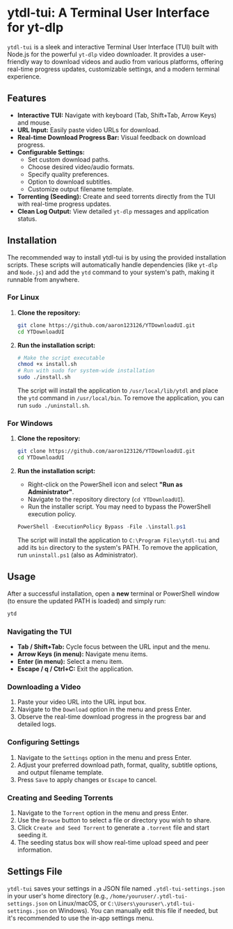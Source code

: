 # ytdl-tui: A Terminal User Interface for yt-dlp

`ytdl-tui` is a sleek and interactive Terminal User Interface (TUI) built with Node.js for the powerful `yt-dlp` video downloader. It provides a user-friendly way to download videos and audio from various platforms, offering real-time progress updates, customizable settings, and a modern terminal experience.

## Features

*   **Interactive TUI:** Navigate with keyboard (Tab, Shift+Tab, Arrow Keys) and mouse.
*   **URL Input:** Easily paste video URLs for download.
*   **Real-time Download Progress Bar:** Visual feedback on download progress.
*   **Configurable Settings:**
    *   Set custom download paths.
    *   Choose desired video/audio formats.
    *   Specify quality preferences.
    *   Option to download subtitles.
    *   Customize output filename template.
*   **Torrenting (Seeding):** Create and seed torrents directly from the TUI with real-time progress updates.
*   **Clean Log Output:** View detailed `yt-dlp` messages and application status.

## Installation

The recommended way to install ytdl-tui is by using the provided installation scripts. These scripts will automatically handle dependencies (like `yt-dlp` and `Node.js`) and add the `ytd` command to your system's path, making it runnable from anywhere.

### For Linux

1.  **Clone the repository:**
    ```bash
    git clone https://github.com/aaron123126/YTDownloadUI.git
    cd YTDownloadUI
    ```

2.  **Run the installation script:**
    ```bash
    # Make the script executable
    chmod +x install.sh
    # Run with sudo for system-wide installation
    sudo ./install.sh
    ```
    The script will install the application to `/usr/local/lib/ytdl` and place the `ytd` command in `/usr/local/bin`. To remove the application, you can run `sudo ./uninstall.sh`.

### For Windows

1.  **Clone the repository:**
    ```bash
    git clone https://github.com/aaron123126/YTDownloadUI.git
    cd YTDownloadUI
    ```

2.  **Run the installation script:**
    *   Right-click on the PowerShell icon and select **"Run as Administrator"**.
    *   Navigate to the repository directory (`cd YTDownloadUI`).
    *   Run the installer script. You may need to bypass the PowerShell execution policy.
    ```powershell
    PowerShell -ExecutionPolicy Bypass -File .\install.ps1
    ```
    The script will install the application to `C:\Program Files\ytdl-tui` and add its `bin` directory to the system's PATH. To remove the application, run `uninstall.ps1` (also as Administrator).

## Usage

After a successful installation, open a **new** terminal or PowerShell window (to ensure the updated PATH is loaded) and simply run:

```bash
ytd
```

### Navigating the TUI

*   **Tab / Shift+Tab:** Cycle focus between the URL input and the menu.
*   **Arrow Keys (in menu):** Navigate menu items.
*   **Enter (in menu):** Select a menu item.
*   **Escape / q / Ctrl+C:** Exit the application.

### Downloading a Video

1.  Paste your video URL into the URL input box.
2.  Navigate to the `Download` option in the menu and press Enter.
3.  Observe the real-time download progress in the progress bar and detailed logs.

### Configuring Settings

1.  Navigate to the `Settings` option in the menu and press Enter.
2.  Adjust your preferred download path, format, quality, subtitle options, and output filename template.
3.  Press `Save` to apply changes or `Escape` to cancel.

### Creating and Seeding Torrents

1.  Navigate to the `Torrent` option in the menu and press Enter.
2.  Use the `Browse` button to select a file or directory you wish to share.
3.  Click `Create and Seed Torrent` to generate a `.torrent` file and start seeding it.
4.  The seeding status box will show real-time upload speed and peer information.

## Settings File

`ytdl-tui` saves your settings in a JSON file named `.ytdl-tui-settings.json` in your user's home directory (e.g., `/home/youruser/.ytdl-tui-settings.json` on Linux/macOS, or `C:\Users\youruser\.ytdl-tui-settings.json` on Windows). You can manually edit this file if needed, but it's recommended to use the in-app settings menu.